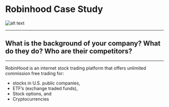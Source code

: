 # Robinhood Case Study

![alt text](image.jpg)

---

## What is the background of your company? What do they do? Who are their competitors?

---

RobinHood is an internet stock trading platform that offers unlimited commission free trading for:
- stocks in U.S. public companies,
- ETF’s (exchange traded funds),
- Stock options, and
- Cryptocurrencies
